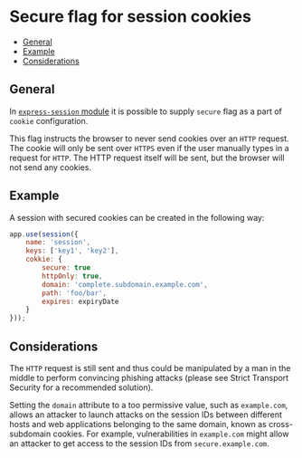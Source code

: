 # Secure flag for session cookies

- [General](#general)
- [Example](#example)
- [Considerations](#considerations)

## General
In [`express-session` module](https://www.npmjs.com/package/express-session) it is possible to supply `secure` flag as a part of `cookie` configuration.

This flag instructs the browser to never send cookies over an `HTTP` request. The cookie will only be sent over `HTTPS` even if the user manually types in a request for `HTTP`. The HTTP request itself will be sent, but the browser will not send any cookies.

## Example
A session with secured cookies can be created in the following way:
```js
app.use(session({
    name: 'session',
    keys: ['key1', 'key2'],
    cokkie: {
        secure: true
        httpOnly: true,
        domain: 'complete.subdomain.example.com',
        path: 'foo/bar',
        expires: expiryDate
    } 
}));
```

## Considerations
The `HTTP` request is still sent and thus could be manipulated by a man in the middle to perform convincing phishing attacks (please see Strict Transport Security for a recommended solution).

Setting the `domain` attribute to a too permissive value, such as `example.com`, allows an attacker to launch attacks on the session IDs between different hosts and web applications belonging to the same domain, known as cross-subdomain cookies. For example, vulnerabilities in `example.com` might allow an attacker to get access to the session IDs from `secure.example.com`.
